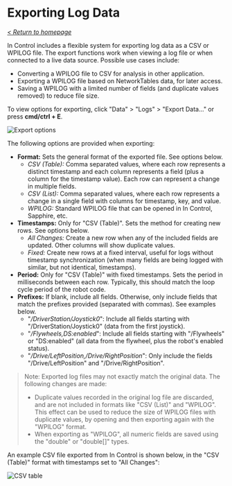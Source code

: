 # Exporting Log Data

_[< Return to homepage](/docs/INDEX.md)_

In Control includes a flexible system for exporting log data as a CSV or WPILOG file. The export functions work when viewing a log file or when connected to a live data source. Possible use cases include:

- Converting a WPILOG file to CSV for analysis in other application.
- Exporting a WPILOG file based on NetworkTables data, for later access.
- Saving a WPILOG with a limited number of fields (and duplicate values removed) to reduce file size.

To view options for exporting, click "Data" > "Logs" > "Export Data..." or press **cmd/ctrl + E**.

![Export options](/docs/resources/export/export-1-dark.png)

The following options are provided when exporting:

- **Format:** Sets the general format of the exported file. See options below.
  - _CSV (Table):_ Comma separated values, where each row represents a distinct timestamp and each column represents a field (plus a column for the timestamp value). Each row can represent a change in multiple fields.
  - _CSV (List):_ Comma separated values, where each row represents a change in a single field with columns for timestamp, key, and value.
  - _WPILOG:_ Standard WPILOG file that can be opened in In Control, Sapphire, etc.
- **Timestamps:** Only for "CSV (Table)". Sets the method for creating new rows. See options below.
  - _All Changes:_ Create a new row when any of the included fields are updated. Other columns will show duplicate values.
  - _Fixed:_ Create new rows at a fixed interval, useful for logs without timestamp synchronization (when many fields are being logged with similar, but not identical, timestamps).
- **Period:** Only for "CSV (Table)" with fixed timestamps. Sets the period in milliseconds between each row. Typically, this should match the loop cycle period of the robot code.
- **Prefixes:** If blank, include all fields. Otherwise, only include fields that match the prefixes provided (separated with commas). See examples below.
  - "_/DriverStation/Joystick0_": Include all fields starting with "/DriverStation/Joystick0" (data from the first joystick).
  - "_/Flywheels,DS:enabled_": Include all fields starting with "/Flywheels" or "DS:enabled" (all data from the flywheel, plus the robot's enabled status).
  - "_/Drive/LeftPosition,/Drive/RightPosition_": Only include the fields "/Drive/LeftPosition" and "/Drive/RightPosition".

> Note: Exported log files may not exactly match the original data. The following changes are made:
>
> - Duplicate values recorded in the original log file are discarded, and are not included in formats like "CSV (List)" and "WPILOG". This effect can be used to reduce the size of WPILOG files with duplicate values, by opening and then exporting again with the "WPILOG" format.
> - When exporting as "WPILOG", all numeric fields are saved using the "double" or "double[]" types.

An example CSV file exported from In Control is shown below, in the "CSV (Table)" format with timestamps set to "All Changes":

![CSV table](/docs/resources/export/export-2.png)

